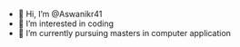 - 👋 Hi, I’m @Aswanikr41
- 👀 I’m interested in coding
- 🌱 I’m currently pursuing masters in computer application

<!---
Aswanikr41/Aswanikr41 is a ✨ special ✨ repository because its `README.md` (this file) appears on your GitHub profile.
You can click the Preview link to take a look at your changes.
--->
